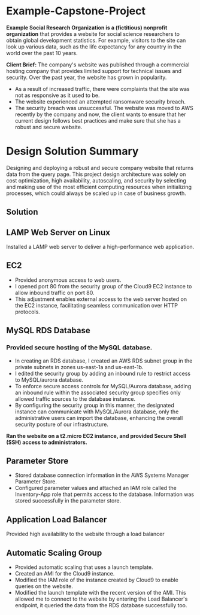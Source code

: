# Example-Capstone-Project

**Example Social Research Organization is a (fictitious) nonprofit organization** that provides a website for social science researchers to obtain global development statistics. For example, visitors to the site can look up various data, such as the life expectancy for any country in the world over the past 10 years.

**Client Brief:** The company's website was published through a commercial hosting company that provides limited support for technical issues and security. Over the past year, the website has grown in popularity. 
- As a result of increased traffic, there were complaints that the site was not as responsive as it used to be.
- The website experienced an attempted ransomware security breach.
- The security breach was unsuccessful.
The website was moved to AWS recently by the company and now, the client wants to ensure that her current design follows best practices and make sure that she has a robust and secure website.


# Design Solution Summary

Designing and deploying a robust and secure company website that returns data from the query page. This project design architecture was solely on cost optimization, high availability, autoscaling, and security by selecting and making use of the most efficient computing resources when initializing processes, which could always be scaled up in case of business growth.

## Solution

## LAMP Web Server on Linux
Installed a LAMP web server to deliver a high-performance web application.

## EC2

- Provided anonymous access to web users.
- I opened port 80 from the security group of the Cloud9 EC2 instance to allow inbound traffic on port 80.
- This adjustment enables external access to the web server hosted on the EC2 instance, facilitating seamless communication over HTTP protocols.

## MySQL RDS Database

### Provided secure hosting of the MySQL database. 

- In creating an RDS database, I created an AWS RDS subnet group in the private subnets in zones us-east-1a and us-east-1b.
- I edited the security group by adding an inbound rule to restrict access to MySQL/aurora database.
- To enforce secure access controls for MySQL/Aurora database, adding an inbound rule within the associated security group specifies only allowed traffic sources to the database instance.
- By configuring the security group in this manner, the designated instance can communicate with MySQL/Aurora database, only the administrative users can import the database, enhancing the overall security posture of our infrastructure.

**Ran the website on a t2.micro EC2 instance, and provided Secure Shell (SSH) access to administrators.**

## Parameter Store

- Stored database connection information in the AWS Systems Manager Parameter Store.
- Configured parameter values and attached an IAM role called the Inventory-App role that permits access to the database. Information was stored successfully in the parameter store.

## Application Load Balancer

Provided high availability to the website through a load balancer

## Automatic Scaling Group

- Provided automatic scaling that uses a launch template.
- Created an AMI for the Cloud9 instance.
- Modified the IAM role of the instance created by Cloud9 to enable queries on the website.
- Modified the launch template with the recent version of the AMI. This allowed me to connect to the website by entering the Load Balancer's endpoint, it queried the data from the RDS database successfully too.


